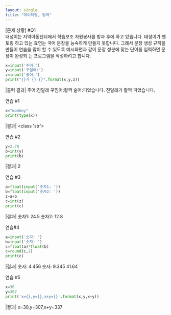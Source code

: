 ```yaml
---
layout: single
title: "데이터형, 입력"
---
```


[문제 상황]  #Q1  
태성이는 지역아동센터에서 학습보조 자원봉사를 방과 후에 하고 있습니다. 태성이가 멘토링 하고 있는 효연는 국어 문장을 능숙하게 만들지 못합니다.   그래서 문장 생성 규칙을 만들어  연습을 많이 할 수 있도록 예시화면과 같이 문장 성분에 맞는 단어를 입력하면 문장이 완성되 는 프로그램을 작성하려고 합니다. 

~~~python
x=input('주어:')
y=input('꾸밈어:')
z=input('술어:')
print("{}가 {} {}".format(x,y,z))
~~~

|출력 결과|
주어:진달래
꾸밈어:활짝
술어:피었습니다.
진달래가 활짝 피었습니다.

연습 #1

~~~python
x="monkey"
print(type(x))
~~~

|결과|
<class 'str'>

연습 #2

~~~python
y=2.78
b=int(y)
print(b)
~~~

|결과|
2

연습 #3

~~~python
a=float(input('숫자1: '))
b=float(input('숫자2: '))
z=a+b
c=int(z)
print(c)
~~~

|결과|
숫자1: 24.5
숫자2: 12.8

연습#4

~~~python
a=input('숫자: ')
b=input('숫자: ')
c=float(a)*float(b)
c=round(c,2)
print(c)
~~~

|결과|
숫자: 4.456
숫자: 9.345
41.64

연습 #5
~~~python
x=30
y=307
print('x={},y={},x+y={}'.format(x,y,x+y))
~~~

|결과|
x=30,y=307,x+y=337
